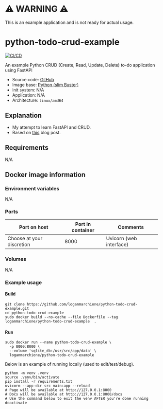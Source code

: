 # ⚠️ WARNING ⚠️

This is an example application and is not ready for actual usage.

# python-todo-crud-example

[![CI/CD](https://github.com/loganmarchione/python-todo-crud-example/actions/workflows/main.yml/badge.svg)](https://github.com/loganmarchione/python-todo-crud-example/actions/workflows/main.yml)

An example Python CRUD (Create, Read, Update, Delete) to-do application using FastAPI
  - Source code: [GitHub](https://github.com/loganmarchione/python-todo-crud-example)
  - Image base: [Python (slim Buster)](https://hub.docker.com/_/python)
  - Init system: N/A
  - Application: N/A
  - Architecture: `linux/amd64`

## Explanation

  - My attempt to learn FastAPI and CRUD.
  - Based on [this](https://www.gormanalysis.com/blog/building-a-simple-crud-application-with-fastapi/#refactoring) blog post.

## Requirements
N/A

## Docker image information

### Environment variables
N/A

### Ports
| Port on host              | Port in container | Comments                |
|---------------------------|-------------------|-------------------------|
| Choose at your discretion | 8000              | Uvicorn (web interface) |

### Volumes
N/A

### Example usage

#### Build

```
git clone https://github.com/loganmarchione/python-todo-crud-example.git
cd python-todo-crud-example
sudo docker build --no-cache --file Dockerfile --tag loganmarchione/python-todo-crud-example  .
```

#### Run

```
sudo docker run --name python-todo-crud-example \
  -p 8000:8000 \
  --volume 'sqlite_db:/usr/src/app/data' \
  loganmarchione/python-todo-crud-example
```

Below is an example of running locally (used to edit/test/debug).

```
python -m venv .venv
source .venv/bin/activate
pip install -r requirements.txt
uvicorn --app-dir src main:app --reload
# Page will be available at http://127.0.0.1:8000
# Docs will be available at http://127.0.0.1:8000/docs
# Use the command below to exit the venv AFTER you're done running
deactivate
```
